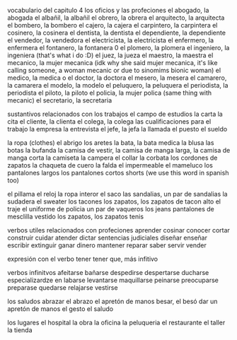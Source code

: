 vocabulario del capitulo 4 los oficios y las profeciones
el abogado, la abogada
el albañil, la albañil
el obrero, la obrera
el arquitecto, la arquitecta
el bombero, la bombero
el cajero, la cajera
el carpintero, la carpintera
el cosinero, la cosinera
el dentista, la dentista
el dependiente, la dependiente
el vendedor, la vendedora
el electricista, la electricista
el enfermero, la enfermera
el fontanero, la fontanera 0 el plomero, la plomera
el ingeniero, la ingeniera (that's what i do :D)
el juez, la jueza
el maestro, la maestra
el mecanico, la mujer mecanica (idk why she said mujer mecanica, it's like calling someone, a woman mecanic or due to sinomims bionic woman)
el medico, la medica o el doctor, la doctora
el mesero, la mesera
el camarero, la camarera
el modelo, la modelo
el peluquero, la peluquera
el periodista, la periodista
el piloto, la piloto
el policia, la mujer polica (same thing with mecanic)
el secretario, la secretaria

sustantivos relacionados  con los trabajos
el campo de estudios
la carta
la cita
el cliente, la clienta
el colega, la colega
las cualificaciones para el trabajo
la empresa
la entrevista
el jefe, la jefa
la llamada
el puesto
el sueldo

la ropa (clothes)
el abrigo
los aretes
la bata, la bata medica
la blusa 
las botas
la bufanda
la camisa de vestir, la camisa de manga larga, la camisa de manga corta
la camiseta
la campera
el collar
la corbata 
los cordones de zapatos
la chaqueta de cuero
la falda
el impermeable
el mameluco
los pantalones largos
los pantalones cortos
shorts (we use this word in spanish too)

el pillama
el reloj
la ropa interor
el saco
las sandalias, un par de sandalias
la sudadera
el sweater
los tacones
los zapatos, los zapatos de tacon alto
el traje
el uniforme de policia
un par de vaqueros
los jeans
pantalones de mesclilla 
vestido
los zapatos, los zapatos tenis

verbos utiles relacionados con profeciones
aprender
cosinar
conocer
cortar
construir
cuidar
atender
dictar
sentencias judiciales
diseñar
enseñar
escribir
extinguir 
ganar dinero
mantener
reparar
saber
servir
vender

expresión con el verbo tener
tener que, más infitivo

verbos infinitvos
afeitarse
bañarse
despedirse
despertarse
ducharse
especializardze en 
labarse
levantarse
maquillarse
peinarse
preocuparse
preparase
quedarse
relajarse
vestirse

los saludos
abrazar
el abrazo 
el apretón de manos
besar, el besó 
dar un apretón de manos
el gesto
el saludo

los lugares
el hospital
la obra
la oficina
la peluqueria
el restaurante
el taller
la tienda

